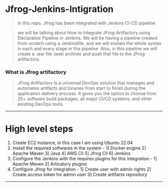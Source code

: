 # Jfrog-Jenkins-Intigration

> In this repo, Jfrog has been integrated with Jenkins CI-CD pipeline

> we will be talking about How to Integrate JFrog Artifactory using Declarative Pipeline in Jenkins. 
> We will be having a pipeline created from scratch using a Jenkinsfile, and we will explain the whole syntax in each and every stage in this pipeline. 
> Also, in this pipeline we will create a .war file (web archive) and push that file to the JFrog artifactory.

### What is Jfrog artifactory
> JFrog Artifactory is a universal DevOps solution that manages and automates artifacts and binaries from start to finish during the application delivery process. 
> It gives you the option to choose from 25+ software build packages, all major CI/CD systems, and other existing DevOps tools.

__________________________________________________________________________________________________________________________________________________________________________________________

# High level steps 

1. Create EC2 instance, in this case I am using Ubuntu 22.04
2. Install the required softwares in the system - 1] Docker engine 2] Apache Maven 3] Java 4] AWS Cli 5] Jfrog Cli 6] Jenkins
3. Configure the Jenkins with the requires plugins for this integration - 1] Apache Maven 2] Articatory plugins
4. Configure Jfrog for integration - 1] Create user with admin rights 2] Create access token for admin user 3] Create artifacts repository 

__________________________________________________________________________________________________________________________________________

